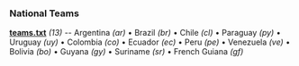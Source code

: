

### National Teams


**[teams.txt](teams.txt)** _(13)_ -- 
Argentina _(ar)_ •
Brazil _(br)_ •
Chile _(cl)_ •
Paraguay _(py)_ •
Uruguay _(uy)_ •
Colombia _(co)_ •
Ecuador _(ec)_ •
Peru _(pe)_ •
Venezuela _(ve)_ •
Bolivia _(bo)_ •
Guyana _(gy)_ •
Suriname _(sr)_ •
French Guiana _(gf)_




